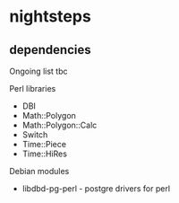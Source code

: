# nightsteps


## dependencies

Ongoing list tbc

Perl libraries
* DBI
* Math::Polygon
* Math::Polygon::Calc
* Switch
* Time::Piece
* Time::HiRes


Debian modules
* libdbd-pg-perl - postgre drivers for perl

